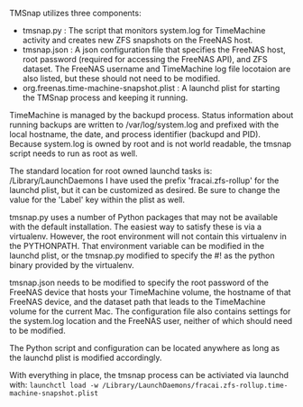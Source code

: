 TMSnap utilizes three components:
- tmsnap.py : The script that monitors system.log for TimeMachine activity and creates new ZFS snapshots on the FreeNAS host.
- tmsnap.json : A json configuration file that specifies the FreeNAS host, root password (required for accessing the FreeNAS API), and ZFS dataset. The FreeNAS username and TimeMachine log file locotaion are also listed, but these should not need to be modified.
- org.freenas.time-machine-snapshot.plist : A launchd plist for starting the TMSnap process and keeping it running.

TimeMachine is managed by the backupd process.
Status information about running backups are written to /var/log/system.log and prefixed with the local hostname, the date, and process identifier (backupd and PID).
Because system.log is owned by root and is not world readable, the tmsnap script needs to run as root as well.

The standard location for root owned launchd tasks is: /Library/LaunchDaemons
I have used the prefix 'fracai.zfs-rollup' for the launchd plist, but it can be customized as desired.
Be sure to change the value for the 'Label' key within the plist as well.

tmsnap.py uses a number of Python packages that may not be available with the default installation.
The easiest way to satisfy these is via a virtualenv.
However, the root environment will not contain this virtualenv in the PYTHONPATH.
That environment variable can be modified in the launchd plist, or the tmsnap.py modified to specify the #! as the python binary provided by the virtualenv.

tmsnap.json needs to be modified to specify the root password of the FreeNAS device that hosts your TimeMachine volume, the hostname of that FreeNAS device, and the dataset path that leads to the TimeMachine volume for the current Mac.
The configuration file also contains settings for the system.log location and the FreeNAS user, neither of which should need to be modified.

The Python script and configuration can be located anywhere as long as the launchd plist is modified accordingly.

With everything in place, the tmsnap process can be activiated via launchd with:
`launchctl load -w /Library/LaunchDaemons/fracai.zfs-rollup.time-machine-snapshot.plist`
